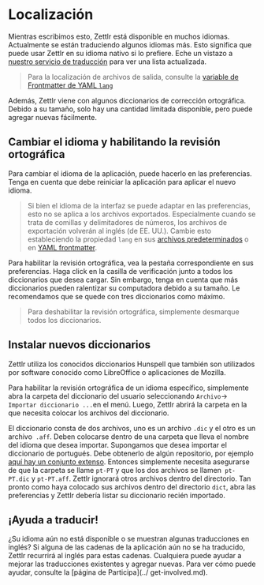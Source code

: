 # Localización

Mientras escribimos esto, Zettlr está disponible en muchos idiomas. Actualmente se están traduciendo algunos idiomas más. Esto significa que puede usar Zettlr en su idioma nativo si lo prefiere. Eche un vistazo a [nuestro servicio de traducción](https://translate.zettlr.com/) para ver una lista actualizada.

> Para la localización de archivos de salida, consulte la [variable de Frontmatter de YAML `lang`](https://docs.zettlr.com/en/core/yaml-frontmatter/#variable-lang)

Además, Zettlr viene con algunos diccionarios de corrección ortográfica. Debido a su tamaño, solo hay una cantidad limitada disponible, pero puede agregar nuevas fácilmente.

## Cambiar el idioma y habilitando la revisión ortográfica

Para cambiar el idioma de la aplicación, puede hacerlo en las preferencias. Tenga en cuenta que debe reiniciar la aplicación para aplicar el nuevo idioma.

> Si bien el idioma de la interfaz se puede adaptar en las preferencias, esto no se aplica a los archivos exportados. Especialmente cuando se trata de comillas y delimitadores de números, los archivos de exportación volverán al inglés (de EE. UU.). Cambie esto estableciendo la propiedad `lang` en sus [archivos predeterminados](defaults-files.md) o en [YAML frontmatter](yaml-frontmatter.md).

Para habilitar la revisión ortográfica, vea la pestaña correspondiente en sus preferencias. Haga click en la casilla de verificación junto a todos los diccionarios que desea cargar. Sin embargo, tenga en cuenta que más diccionarios pueden ralentizar su computadora debido a su tamaño. Le recomendamos que se quede con tres diccionarios como máximo.

> Para deshabilitar la revisión ortográfica, simplemente desmarque todos los diccionarios.

## Instalar nuevos diccionarios

Zettlr utiliza los conocidos diccionarios Hunspell que también son utilizados por software conocido como LibreOffice o aplicaciones de Mozilla.

Para habilitar la revisión ortográfica de un idioma específico, simplemente abra la carpeta del diccionario del usuario seleccionando `Archivo`->` Importar diccionario ...`en el menú. Luego, Zettlr abrirá la carpeta en la que necesita colocar los archivos del diccionario.

El diccionario consta de dos archivos, uno es un archivo `.dic` y el otro es un archivo` .aff`. Deben colocarse dentro de una carpeta que lleva el nombre del idioma que desea importar. Supongamos que desea importar el diccionario de portugués. Debe obtenerlo de algún repositorio, por ejemplo [aquí hay un conjunto extenso](https://github.com/wooorm/dictionaries/tree/main/dictionaries). Entonces simplemente necesita asegurarse de que la carpeta se llame `pt-PT` y que los dos archivos se llamen` pt-PT.dic` y `pt-PT.aff`. Zettlr ignorará otros archivos dentro del directorio. Tan pronto como haya colocado sus archivos dentro del directorio `dict`, abra las preferencias y Zettlr debería listar su diccionario recién importado.

## ¡Ayuda a traducir!

¿Su idioma aún no está disponible o se muestran algunas traducciones en inglés? Si alguna de las cadenas de la aplicación aún no se ha traducido, Zettlr recurrirá al inglés para estas cadenas. Cualquiera puede ayudar a mejorar las traducciones existentes y agregar nuevas. Para ver cómo puede ayudar, consulte la [página de Participa](../ get-involved.md).
